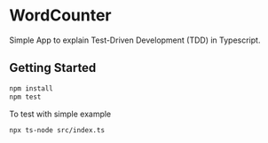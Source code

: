 # WordCounter

Simple App to explain Test-Driven Development (TDD) in Typescript.

## Getting Started

```bash
npm install
npm test
```

To test with simple example

```bash
npx ts-node src/index.ts
```

